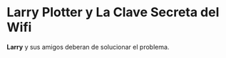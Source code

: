 # Larry Plotter y La Clave Secreta del Wifi

**Larry** y sus amigos deberan de solucionar el problema.
